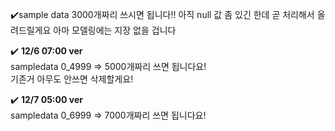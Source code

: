 ✔️sample data 3000개짜리 쓰시면 됩니다!!
아직 null 값 좀 있긴 한데 곧 처리해서 올려드릴게요
아마 모델링에는 지장 없을 겁니다
<br>

✔️ **12/6 07:00 ver**
<br>
sampledata 0_4999 => 5000개짜리 쓰면 됩니다요!
<br>
기존거 아무도 안쓰면 삭제할게요!

✔️ **12/7 05:00 ver**
<br>
sampledata 0_6999 => 7000개짜리 쓰면 됩니다요!


